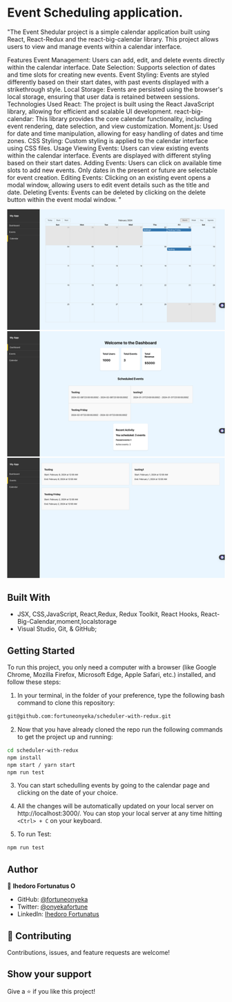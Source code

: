 # Event Scheduling application.
"The Event Shedular project is a simple calendar application built using React, React-Redux and the react-big-calendar library. This project allows users to view and manage events within a calendar interface.

Features
Event Management: Users can add, edit, and delete events directly within the calendar interface.
Date Selection: Supports selection of dates and time slots for creating new events.
Event Styling: Events are styled differently based on their start dates, with past events displayed with a strikethrough style.
Local Storage: Events are persisted using the browser's local storage, ensuring that user data is retained between sessions.
Technologies Used
React: The project is built using the React JavaScript library, allowing for efficient and scalable UI development.
react-big-calendar: This library provides the core calendar functionality, including event rendering, date selection, and view customization.
Moment.js: Used for date and time manipulation, allowing for easy handling of dates and time zones.
CSS Styling: Custom styling is applied to the calendar interface using CSS files.
Usage
Viewing Events: Users can view existing events within the calendar interface. Events are displayed with different styling based on their start dates.
Adding Events: Users can click on available time slots to add new events. Only dates in the present or future are selectable for event creation.
Editing Events: Clicking on an existing event opens a modal window, allowing users to edit event details such as the title and date.
Deleting Events: Events can be deleted by clicking on the delete button within the event modal window.
"




![Screenshot](src/assets/images/desktop-cal.png)
![Screenshot](src/Assets/images/desktop-dash.png)
![Screenshot](src/Assets/images/desktop-event.png)


## Built With

- JSX, CSS,JavaScript, React,Redux, Redux Toolkit, React Hooks, React-Big-Calendar,moment,localstorage
- Visual Studio, Git, & GitHub;


## Getting Started

To run this project, you only need a computer with a browser (like Google Chrome, Mozilla Firefox, Microsoft Edge, Apple Safari, etc.) installed, and follow these steps:

1. In your terminal, in the folder of your preference, type the following bash command to clone this repository:

```sh
git@github.com:fortuneonyeka/scheduler-with-redux.git
```

2. Now that you have already cloned the repo run the following commands to get the project up and running:
```sh
cd scheduler-with-redux
npm install
npm start / yarn start
npm run test
```

3.  You can start schedulling events by going to the calendar page and clicking on the date of your choice.

4.  All the changes will be automatically updated on your local server on http://localhost:3000/. You can stop your local server at any time hitting `<Ctrl> + C` on your keyboard.

3. To run Test:
```sh
npm run test
```



## Author

👤 **Ihedoro Fortunatus O**

- GitHub: [@fortuneonyeka](https://github.com/fortuneonyeka)
- Twitter: [@onyekafortune](https://twitter.com/onyekafortune)
- LinkedIn: [Ihedoro Fortunatus](https://www.linkedin.com/in/fortunatus-ihedoro/)

## 🤝 Contributing

Contributions, issues, and feature requests are welcome!

## Show your support

Give a ⭐️ if you like this project!
